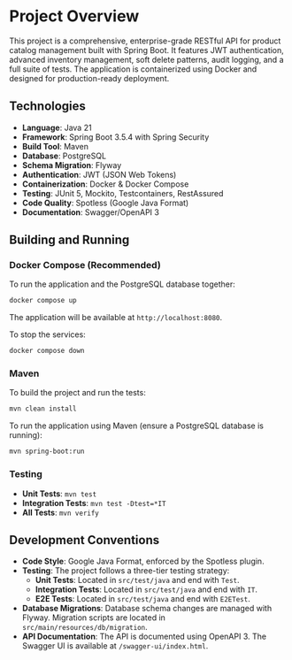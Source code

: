 # Project Overview

This project is a comprehensive, enterprise-grade RESTful API for product catalog management built with Spring Boot. It features JWT authentication, advanced inventory management, soft delete patterns, audit logging, and a full suite of tests. The application is containerized using Docker and designed for production-ready deployment.

## Technologies

*   **Language**: Java 21
*   **Framework**: Spring Boot 3.5.4 with Spring Security
*   **Build Tool**: Maven
*   **Database**: PostgreSQL
*   **Schema Migration**: Flyway
*   **Authentication**: JWT (JSON Web Tokens)
*   **Containerization**: Docker & Docker Compose
*   **Testing**: JUnit 5, Mockito, Testcontainers, RestAssured
*   **Code Quality**: Spotless (Google Java Format)
*   **Documentation**: Swagger/OpenAPI 3

## Building and Running

### Docker Compose (Recommended)

To run the application and the PostgreSQL database together:

```bash
docker compose up
```

The application will be available at `http://localhost:8080`.

To stop the services:

```bash
docker compose down
```

### Maven

To build the project and run the tests:

```bash
mvn clean install
```

To run the application using Maven (ensure a PostgreSQL database is running):

```bash
mvn spring-boot:run
```

### Testing

*   **Unit Tests**: `mvn test`
*   **Integration Tests**: `mvn test -Dtest=*IT`
*   **All Tests**: `mvn verify`

## Development Conventions

*   **Code Style**: Google Java Format, enforced by the Spotless plugin.
*   **Testing**: The project follows a three-tier testing strategy:
    *   **Unit Tests**: Located in `src/test/java` and end with `Test`.
    *   **Integration Tests**: Located in `src/test/java` and end with `IT`.
    *   **E2E Tests**: Located in `src/test/java` and end with `E2ETest`.
*   **Database Migrations**: Database schema changes are managed with Flyway. Migration scripts are located in `src/main/resources/db/migration`.
*   **API Documentation**: The API is documented using OpenAPI 3. The Swagger UI is available at `/swagger-ui/index.html`.
